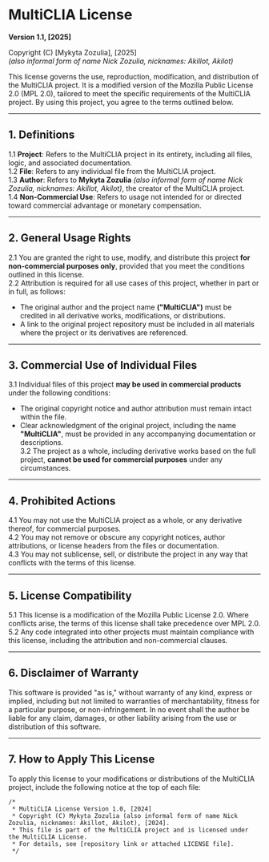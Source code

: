 # MultiCLIA License  
**Version 1.1, [2025]**

Copyright (C) [Mykyta Zozulia], [2025]  
*(also informal form of name Nick Zozulia, nicknames: Akillot, Akilot)*  

This license governs the use, reproduction, modification, and distribution of the MultiCLIA project. It is a modified version of the Mozilla Public License 2.0 (MPL 2.0), tailored to meet the specific requirements of the MultiCLIA project. By using this project, you agree to the terms outlined below.

---

## 1. Definitions
1.1 **Project**: Refers to the MultiCLIA project in its entirety, including all files, logic, and associated documentation.  
1.2 **File**: Refers to any individual file from the MultiCLIA project.  
1.3 **Author**: Refers to **Mykyta Zozulia** *(also informal form of name Nick Zozulia, nicknames: Akillot, Akilot)*, the creator of the MultiCLIA project.  
1.4 **Non-Commercial Use**: Refers to usage not intended for or directed toward commercial advantage or monetary compensation.

---

## 2. General Usage Rights
2.1 You are granted the right to use, modify, and distribute this project **for non-commercial purposes only**, provided that you meet the conditions outlined in this license.  
2.2 Attribution is required for all use cases of this project, whether in part or in full, as follows:  
   - The original author and the project name **("MultiCLIA")** must be credited in all derivative works, modifications, or distributions.  
   - A link to the original project repository must be included in all materials where the project or its derivatives are referenced.

---

## 3. Commercial Use of Individual Files
3.1 Individual files of this project **may be used in commercial products** under the following conditions:  
   - The original copyright notice and author attribution must remain intact within the file.  
   - Clear acknowledgment of the original project, including the name **"MultiCLIA"**, must be provided in any accompanying documentation or descriptions.  
3.2 The project as a whole, including derivative works based on the full project, **cannot be used for commercial purposes** under any circumstances.

---

## 4. Prohibited Actions
4.1 You may not use the MultiCLIA project as a whole, or any derivative thereof, for commercial purposes.  
4.2 You may not remove or obscure any copyright notices, author attributions, or license headers from the files or documentation.  
4.3 You may not sublicense, sell, or distribute the project in any way that conflicts with the terms of this license.

---

## 5. License Compatibility
5.1 This license is a modification of the Mozilla Public License 2.0. Where conflicts arise, the terms of this license shall take precedence over MPL 2.0.  
5.2 Any code integrated into other projects must maintain compliance with this license, including the attribution and non-commercial clauses.

---

## 6. Disclaimer of Warranty
This software is provided "as is," without warranty of any kind, express or implied, including but not limited to warranties of merchantability, fitness for a particular purpose, or non-infringement. In no event shall the author be liable for any claim, damages, or other liability arising from the use or distribution of this software.

---

## 7. How to Apply This License
To apply this license to your modifications or distributions of the MultiCLIA project, include the following notice at the top of each file:

```text
/*
 * MultiCLIA License Version 1.0, [2024]
 * Copyright (C) Mykyta Zozulia (also informal form of name Nick Zozulia, nicknames: Akillot, Akilot), [2024].
 * This file is part of the MultiCLIA project and is licensed under the MultiCLIA License.
 * For details, see [repository link or attached LICENSE file].
 */

